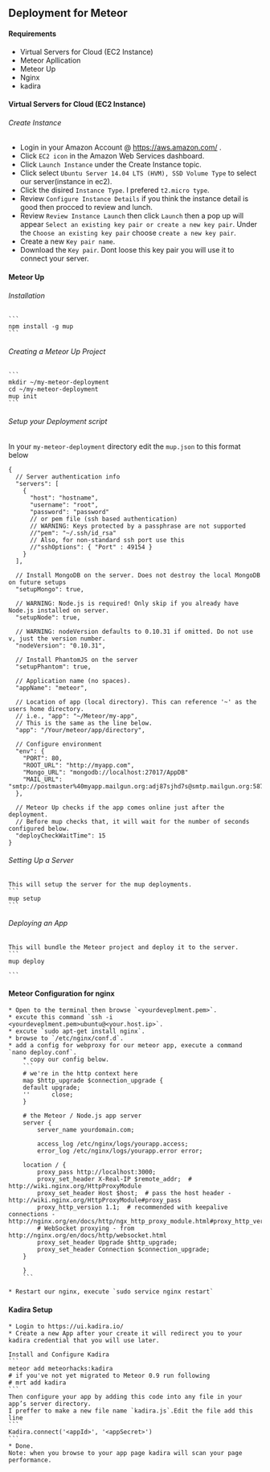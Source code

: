 ## Deployment for Meteor

#### Requirements
* Virtual Servers for Cloud (EC2 Instance)
* Meteor Apllication
* Meteor Up  
* Nginx
* kadira

#### Virtual Servers for Cloud (EC2 Instance)

###### Create Instance
* Login in your Amazon Account @ https://aws.amazon.com/ .
* Click `EC2 icon` in the Amazon Web Services dashboard.
* Click `Launch Instance` under the Create Instance topic.
* Click select `Ubuntu Server 14.04 LTS (HVM), SSD Volume Type` to select our server(instance in ec2).
* Click the disired `Instance Type`. I prefered `t2.micro type`.
* Review `Configure Instance Details` if you think the instance detail is good then procced to review and lunch. 
* Review `Review Instance Launch` then click `Launch` then a pop up will appear `Select an existing key pair or create a new key pair`.
  Under the `Choose an existing key pair` choose `create a new key pair`.
* Create a new `Key pair name`.
* Download the `Key pair`. Dont loose this key pair you will use it to connect your server.

#### Meteor Up

###### Installation
	```
	npm install -g mup
	```
###### Creating a Meteor Up Project
	```
	mkdir ~/my-meteor-deployment
	cd ~/my-meteor-deployment
	mup init
	```

###### Setup your Deployment script
In your `my-meteor-deployment` directory edit the `mup.json` to this format below
```
{
  // Server authentication info
  "servers": [
    {
      "host": "hostname",
      "username": "root",
      "password": "password"
      // or pem file (ssh based authentication)
      // WARNING: Keys protected by a passphrase are not supported
      //"pem": "~/.ssh/id_rsa"
      // Also, for non-standard ssh port use this
      //"sshOptions": { "Port" : 49154 }
    }
  ],

  // Install MongoDB on the server. Does not destroy the local MongoDB on future setups
  "setupMongo": true,

  // WARNING: Node.js is required! Only skip if you already have Node.js installed on server.
  "setupNode": true,

  // WARNING: nodeVersion defaults to 0.10.31 if omitted. Do not use v, just the version number.
  "nodeVersion": "0.10.31",

  // Install PhantomJS on the server
  "setupPhantom": true,

  // Application name (no spaces).
  "appName": "meteor",

  // Location of app (local directory). This can reference '~' as the users home directory.
  // i.e., "app": "~/Meteor/my-app",
  // This is the same as the line below.
  "app": "/Your/meteor/app/directory",

  // Configure environment
  "env": {
    "PORT": 80,
    "ROOT_URL": "http://myapp.com",
    "Mongo_URL": "mongodb://localhost:27017/AppDB"
    "MAIL_URL": "smtp://postmaster%40myapp.mailgun.org:adj87sjhd7s@smtp.mailgun.org:587/"
  },

  // Meteor Up checks if the app comes online just after the deployment.
  // Before mup checks that, it will wait for the number of seconds configured below.
  "deployCheckWaitTime": 15
}
```

###### Setting Up a Server
	This will setup the server for the mup deployments.
	```
	mup setup
	```

###### Deploying an App
	This will bundle the Meteor project and deploy it to the server.
	```
	mup deploy

	```

####  Meteor Configuration for nginx
	* Open to the terminal then browse `<yourdeveplment.pem>`.
	* excute this command `ssh -i <yourdeveplment.pem>ubuntu@<your.host.ip>`.
	* excute `sudo apt-get install nginx`.
	* browse to `/etc/nginx/conf.d`.
	* add a config for webproxy for our meteor app, execute a command `nano deploy.conf`.
		* copy our config below.
		```
		# we're in the http context here
		map $http_upgrade $connection_upgrade {
		default upgrade;
		''      close;
		}

		# the Meteor / Node.js app server
		server {
		    server_name yourdomain.com;

		    access_log /etc/nginx/logs/yourapp.access;
		    error_log /etc/nginx/logs/yourapp.error error;

		location / {
		    proxy_pass http://localhost:3000;
		    proxy_set_header X-Real-IP $remote_addr;  # http://wiki.nginx.org/HttpProxyModule
		    proxy_set_header Host $host;  # pass the host header - http://wiki.nginx.org/HttpProxyModule#proxy_pass
		    proxy_http_version 1.1;  # recommended with keepalive connections - http://nginx.org/en/docs/http/ngx_http_proxy_module.html#proxy_http_version
		    # WebSocket proxying - from http://nginx.org/en/docs/http/websocket.html
		    proxy_set_header Upgrade $http_upgrade;
		    proxy_set_header Connection $connection_upgrade;
		}

		}
		```

	* Restart our nginx, execute `sudo service nginx restart`

#### Kadira Setup
	* Login to https://ui.kadira.io/
	* Create a new App after your create it will redirect you to your kadira credential that you will use later.

	Install and Configure Kadira
	```
	meteor add meteorhacks:kadira
	# if you've not yet migrated to Meteor 0.9 run following
	# mrt add kadira
	```
	Then configure your app by adding this code into any file in your app’s server directory.
	I preffer to make a new file name `kadira.js`.Edit the file add this line
	```
	Kadira.connect('<appId>', '<appSecret>')
	```
	* Done.
	Note: when you browse to your app page kadira will scan your page performance.
